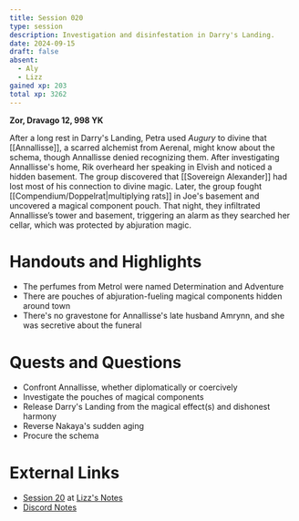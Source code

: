 ```yaml
---
title: Session 020
type: session
description: Investigation and disinfestation in Darry's Landing.
date: 2024-09-15
draft: false
absent:
  - Aly
  - Lizz
gained xp: 203
total xp: 3262
---
```

**Zor, Dravago 12, 998 YK**

After a long rest in Darry's Landing, Petra used *Augury* to divine that [[Annallisse]], a scarred alchemist from Aerenal, might know about the schema, though Annallisse denied recognizing them. After investigating Annallisse's home, Rik overheard her speaking in Elvish and noticed a hidden basement. The group discovered that [[Sovereign Alexander]] had lost most of his connection to divine magic. Later, the group fought [[Compendium/Doppelrat|multiplying rats]] in Joe's basement and uncovered a magical component pouch. That night, they infiltrated Annallisse’s tower and basement, triggering an alarm as they searched her cellar, which was protected by abjuration magic.
# Handouts and Highlights
- The perfumes from Metrol were named Determination and Adventure
- There are pouches of abjuration-fueling magical components hidden around town
- There's no gravestone for Annallisse's late husband Amrynn, and she was secretive about the funeral
# Quests and Questions
- Confront Annallisse, whether diplomatically or coercively
- Investigate the pouches of magical components
- Release Darry's Landing from the magical effect(s) and dishonest harmony
- Reverse Nakaya's sudden aging
- Procure the schema
# External Links
- [Session 20](https://docs.google.com/document/d/1J33aBWlHE9Q3B2MMNnUZiaMUoW-X7qpKUtETTQmvalc/edit#heading=h.ip6oi4xhpd2e) at [Lizz's Notes](https://docs.google.com/document/d/1J33aBWlHE9Q3B2MMNnUZiaMUoW-X7qpKUtETTQmvalc/edit)
- [Discord Notes](https://discord.com/channels/283480767844057088/1208993465531105380/1284991220573011978)